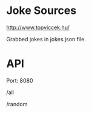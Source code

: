 # Joke Sources
http://www.topviccek.hu/

Grabbed jokes in jokes.json file.

# API
Port: 8080

/all

/random
